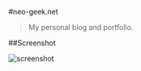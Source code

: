 #neo-geek.net

> My personal blog and portfolio.

##Screenshot

![screenshot](http://f.cl.ly/items/3g183x1G2V2N0j0f1F08/neo-geek.net-screenshot.png)
